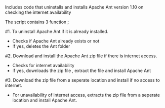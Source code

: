 Includes code that uninstalls and installs Apache Ant version 1.10 on checking the internet availability

The script contains 3 function ;

#1. To uninstall Apache Ant if it is already installed.
- Checks if Apache Ant already exists or not
- If yes, deletes the Ant folder

#2. Download and install the Apache Ant zip file if there is internet access.
- Checks for internet availability
- If yes, downloads the zip file , extract the file and install Apache Ant

#3. Download the zip file from a seperate location and install if no access to internet.
- For unavailability of internet access, extracts the zip file from a seperate location and install Apache Ant.


